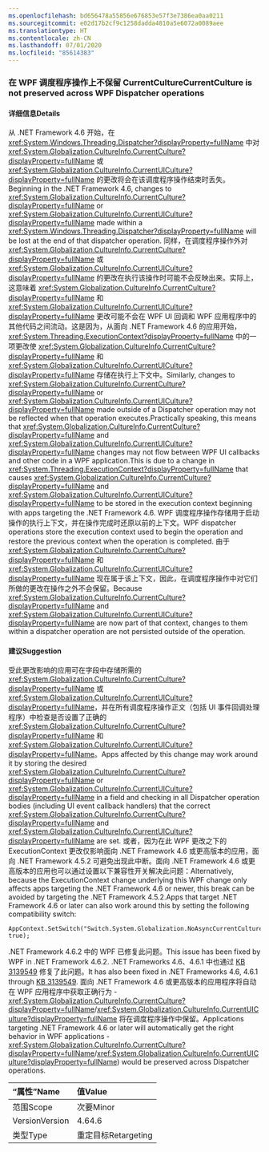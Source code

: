 ```yaml
---
ms.openlocfilehash: bd656478a55856e676853e57f3e7386ea0aa0211
ms.sourcegitcommit: e02d17b2cf9c1258dadda4810a5e6072a0089aee
ms.translationtype: HT
ms.contentlocale: zh-CN
ms.lasthandoff: 07/01/2020
ms.locfileid: "85614383"
---
```

### <a name="currentculture-is-not-preserved-across-wpf-dispatcher-operations"></a><span data-ttu-id="0a989-101">在 WPF 调度程序操作上不保留 CurrentCulture</span><span class="sxs-lookup"><span data-stu-id="0a989-101">CurrentCulture is not preserved across WPF Dispatcher operations</span></span>

#### <a name="details"></a><span data-ttu-id="0a989-102">详细信息</span><span class="sxs-lookup"><span data-stu-id="0a989-102">Details</span></span>

<span data-ttu-id="0a989-103">从 .NET Framework 4.6 开始，在 <xref:System.Windows.Threading.Dispatcher?displayProperty=fullName> 中对 <xref:System.Globalization.CultureInfo.CurrentCulture?displayProperty=fullName> 或 <xref:System.Globalization.CultureInfo.CurrentUICulture?displayProperty=fullName> 的更改将会在该调度程序操作结束时丢失。</span><span class="sxs-lookup"><span data-stu-id="0a989-103">Beginning in the .NET Framework 4.6, changes to <xref:System.Globalization.CultureInfo.CurrentCulture?displayProperty=fullName> or <xref:System.Globalization.CultureInfo.CurrentUICulture?displayProperty=fullName> made within a <xref:System.Windows.Threading.Dispatcher?displayProperty=fullName> will be lost at the end of that dispatcher operation.</span></span> <span data-ttu-id="0a989-104">同样，在调度程序操作外对 <xref:System.Globalization.CultureInfo.CurrentCulture?displayProperty=fullName> 或 <xref:System.Globalization.CultureInfo.CurrentUICulture?displayProperty=fullName> 的更改在执行该操作时可能不会反映出来。实际上，这意味着 <xref:System.Globalization.CultureInfo.CurrentCulture?displayProperty=fullName> 和 <xref:System.Globalization.CultureInfo.CurrentUICulture?displayProperty=fullName> 更改可能不会在 WPF UI 回调和 WPF 应用程序中的其他代码之间流动。这是因为，从面向 .NET Framework 4.6 的应用开始，<xref:System.Threading.ExecutionContext?displayProperty=fullName> 中的一项更改使 <xref:System.Globalization.CultureInfo.CurrentCulture?displayProperty=fullName> 和 <xref:System.Globalization.CultureInfo.CurrentUICulture?displayProperty=fullName> 存储在执行上下文中。</span><span class="sxs-lookup"><span data-stu-id="0a989-104">Similarly, changes to <xref:System.Globalization.CultureInfo.CurrentCulture?displayProperty=fullName> or <xref:System.Globalization.CultureInfo.CurrentUICulture?displayProperty=fullName> made outside of a Dispatcher operation may not be reflected when that operation executes.Practically speaking, this means that <xref:System.Globalization.CultureInfo.CurrentCulture?displayProperty=fullName> and <xref:System.Globalization.CultureInfo.CurrentUICulture?displayProperty=fullName> changes may not flow between WPF UI callbacks and other code in a WPF application.This is due to a change in <xref:System.Threading.ExecutionContext?displayProperty=fullName> that causes <xref:System.Globalization.CultureInfo.CurrentCulture?displayProperty=fullName> and <xref:System.Globalization.CultureInfo.CurrentUICulture?displayProperty=fullName> to be stored in the execution context beginning with apps targeting the .NET Framework 4.6.</span></span> <span data-ttu-id="0a989-105">WPF 调度程序操作存储用于启动操作的执行上下文，并在操作完成时还原以前的上下文。</span><span class="sxs-lookup"><span data-stu-id="0a989-105">WPF dispatcher operations store the execution context used to begin the operation and restore the previous context when the operation is completed.</span></span> <span data-ttu-id="0a989-106">由于 <xref:System.Globalization.CultureInfo.CurrentCulture?displayProperty=fullName> 和 <xref:System.Globalization.CultureInfo.CurrentUICulture?displayProperty=fullName> 现在属于该上下文，因此，在调度程序操作中对它们所做的更改在操作之外不会保留。</span><span class="sxs-lookup"><span data-stu-id="0a989-106">Because <xref:System.Globalization.CultureInfo.CurrentCulture?displayProperty=fullName> and <xref:System.Globalization.CultureInfo.CurrentUICulture?displayProperty=fullName> are now part of that context, changes to them within a dispatcher operation are not persisted outside of the operation.</span></span>

#### <a name="suggestion"></a><span data-ttu-id="0a989-107">建议</span><span class="sxs-lookup"><span data-stu-id="0a989-107">Suggestion</span></span>

<span data-ttu-id="0a989-108">受此更改影响的应用可在字段中存储所需的 <xref:System.Globalization.CultureInfo.CurrentCulture?displayProperty=fullName> 或 <xref:System.Globalization.CultureInfo.CurrentUICulture?displayProperty=fullName>，并在所有调度程序操作正文（包括 UI 事件回调处理程序）中检查是否设置了正确的 <xref:System.Globalization.CultureInfo.CurrentCulture?displayProperty=fullName> 和 <xref:System.Globalization.CultureInfo.CurrentUICulture?displayProperty=fullName>。</span><span class="sxs-lookup"><span data-stu-id="0a989-108">Apps affected by this change may work around it by storing the desired <xref:System.Globalization.CultureInfo.CurrentCulture?displayProperty=fullName> or <xref:System.Globalization.CultureInfo.CurrentUICulture?displayProperty=fullName> in a field and checking in all Dispatcher operation bodies (including UI event callback handlers) that the correct <xref:System.Globalization.CultureInfo.CurrentCulture?displayProperty=fullName> and <xref:System.Globalization.CultureInfo.CurrentUICulture?displayProperty=fullName> are set.</span></span> <span data-ttu-id="0a989-109">或者，因为在此 WPF 更改之下的 ExecutionContext 更改仅影响面向 .NET Framework 4.6 或更高版本的应用，面向 .NET Framework 4.5.2 可避免出现此中断。面向 .NET Framework 4.6 或更高版本的应用也可以通过设置以下兼容性开关解决此问题：</span><span class="sxs-lookup"><span data-stu-id="0a989-109">Alternatively, because the ExecutionContext change underlying this WPF change only affects apps targeting the .NET Framework 4.6 or newer, this break can be avoided by targeting the .NET Framework 4.5.2.Apps that target .NET Framework 4.6 or later can also work around this by setting the following compatibility switch:</span></span>

<pre><code class="lang-csharp">AppContext.SetSwitch(&quot;Switch.System.Globalization.NoAsyncCurrentCulture&quot;, true);&#13;&#10;</code></pre>

<span data-ttu-id="0a989-110">.NET Framework 4.6.2 中的 WPF 已修复此问题。</span><span class="sxs-lookup"><span data-stu-id="0a989-110">This issue has been fixed by WPF in .NET Framework 4.6.2.</span></span> <span data-ttu-id="0a989-111">.NET Frameworks 4.6、4.6.1 中也通过 [KB 3139549](https://support.microsoft.com/kb/3139549) 修复了此问题。</span><span class="sxs-lookup"><span data-stu-id="0a989-111">It has also been fixed in .NET Frameworks 4.6, 4.6.1 through [KB 3139549](https://support.microsoft.com/kb/3139549).</span></span> <span data-ttu-id="0a989-112">面向 .NET Framework 4.6 或更高版本的应用程序将自动在 WPF 应用程序中获取正确行为 - <xref:System.Globalization.CultureInfo.CurrentCulture?displayProperty=fullName>/<xref:System.Globalization.CultureInfo.CurrentUICulture?displayProperty=fullName> 将在调度程序操作中保留。</span><span class="sxs-lookup"><span data-stu-id="0a989-112">Applications targeting .NET Framework 4.6 or later will automatically get the right behavior in WPF applications - <xref:System.Globalization.CultureInfo.CurrentCulture?displayProperty=fullName>/<xref:System.Globalization.CultureInfo.CurrentUICulture?displayProperty=fullName>) would be preserved across Dispatcher operations.</span></span>

| <span data-ttu-id="0a989-113">“属性”</span><span class="sxs-lookup"><span data-stu-id="0a989-113">Name</span></span>    | <span data-ttu-id="0a989-114">值</span><span class="sxs-lookup"><span data-stu-id="0a989-114">Value</span></span>       |
|:--------|:------------|
| <span data-ttu-id="0a989-115">范围</span><span class="sxs-lookup"><span data-stu-id="0a989-115">Scope</span></span>   | <span data-ttu-id="0a989-116">次要</span><span class="sxs-lookup"><span data-stu-id="0a989-116">Minor</span></span>       |
| <span data-ttu-id="0a989-117">Version</span><span class="sxs-lookup"><span data-stu-id="0a989-117">Version</span></span> | <span data-ttu-id="0a989-118">4.6</span><span class="sxs-lookup"><span data-stu-id="0a989-118">4.6</span></span>         |
| <span data-ttu-id="0a989-119">类型</span><span class="sxs-lookup"><span data-stu-id="0a989-119">Type</span></span>    | <span data-ttu-id="0a989-120">重定目标</span><span class="sxs-lookup"><span data-stu-id="0a989-120">Retargeting</span></span> |
